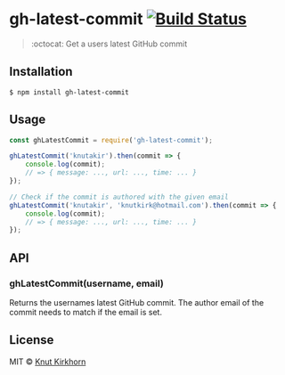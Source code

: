 # gh-latest-commit [![Build Status](https://travis-ci.org/Knutakir/gh-latest-commit.svg?branch=master)](https://travis-ci.org/Knutakir/gh-latest-commit)
> :octocat: Get a users latest GitHub commit

## Installation
```
$ npm install gh-latest-commit
```

## Usage
```js
const ghLatestCommit = require('gh-latest-commit');

ghLatestCommit('knutakir').then(commit => {
    console.log(commit);
    // => { message: ..., url: ..., time: ... }
});

// Check if the commit is authored with the given email
ghLatestCommit('knutakir', 'knutkirk@hotmail.com').then(commit => {
    console.log(commit);
    // => { message: ..., url: ..., time: ... }
});
```

## API
### ghLatestCommit(username, email)
Returns the usernames latest GitHub commit. The author email of the commit needs to match if the email is set.

## License
MIT © [Knut Kirkhorn](LICENSE)
